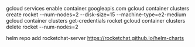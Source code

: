 gcloud services enable container.googleapis.com
gcloud container clusters create rocket --num-nodes=2 --disk-size=15 --machine-type=e2-medium
gcloud container clusters get-credentials rocket
gcloud container clusters delete rocket --num-nodes=2

helm repo add rocketchat-server https://rocketchat.github.io/helm-charts